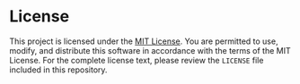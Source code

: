 # License
This project is licensed under the [MIT License](https://opensource.org/licenses/MIT). You are permitted to use, modify, and distribute this software in accordance with the terms of the MIT License. For the complete license text, please review the `LICENSE` file included in this repository.
